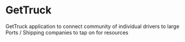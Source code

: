# GetTruck
GetTruck application to connect community of individual drivers to large Ports / Shipping companies to tap on for resources
